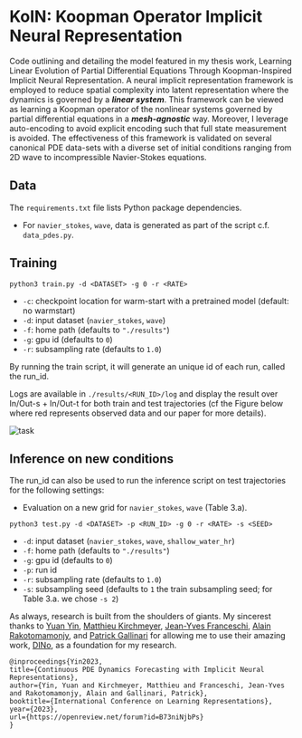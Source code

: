 # KoIN: Koopman Operator Implicit Neural Representation

Code outlining and detailing the model featured in my thesis work, Learning Linear Evolution of Partial Differential Equations Through Koopman-Inspired Implicit Neural Representation.  A neural implicit representation framework is employed to reduce spatial complexity into latent representation where the dynamics is governed by a ***linear system***. This framework can be viewed as learning a Koopman operator of the nonlinear systems governed by partial differential equations in a ***mesh-agnostic*** way. Moreover, I leverage auto-encoding to avoid explicit encoding such that full state measurement is avoided. The effectiveness of this framework is validated on several canonical PDE data-sets with a diverse set of initial conditions ranging from 2D wave to incompressible Navier-Stokes equations.



## Data 
The `requirements.txt` file lists Python package dependencies.

* For `navier_stokes`, `wave`, data is generated as part of the script c.f. `data_pdes.py`.


## Training

```
python3 train.py -d <DATASET> -g 0 -r <RATE>
```

* `-c`: checkpoint location for warm-start with a pretrained model (default: no warmstart)
* `-d`: input dataset (`navier_stokes`, `wave`)
* `-f`: home path (defaults to `"./results"`)
* `-g`: gpu id (defaults to `0`)
* `-r`: subsampling rate (defaults to `1.0`)

By running the train script, it will generate an unique id of each run, called the run_id.

Logs are available in `./results/<RUN_ID>/log` and display the result over In/Out-s + In/Out-t for both train and test trajectories 
(cf the Figure below where red represents observed data and our paper for more details). 

![task](https://user-images.githubusercontent.com/15007187/215505653-843c1b0e-f7e1-41ce-819b-a16aec1d09d5.png)

## Inference on new conditions

The run_id can also be used to run the inference script on test trajectories for the following settings:
* Evaluation on a new grid for `navier_stokes`, `wave` (Table 3.a).

```
python3 test.py -d <DATASET> -p <RUN_ID> -g 0 -r <RATE> -s <SEED>
```

* `-d`: input dataset (`navier_stokes`, `wave`, `shallow_water_hr`)
* `-f`: home path (defaults to `"./results"`)
* `-g`: gpu id (defaults to `0`)
* `-p`: run id
* `-r`: subsampling rate (defaults to `1.0`)
* `-s`: subsampling seed (defaults to `1` the train subsampling seed; for Table 3.a. we chose `-s 2`)


As always, research is built from the shoulders of giants. My sincerest thanks to [Yuan Yin](https://yuan-yin.github.io/), [Matthieu Kirchmeyer](https://mkirchmeyer.github.io/), [Jean-Yves Franceschi](https://jyfranceschi.fr), [Alain Rakotomamonjy](http://asi.insa-rouen.fr/enseignants/~arakoto/), and [Patrick Gallinari](http://www-connex.lip6.fr/~gallinar/gallinari/pmwiki.php) for allowing me to use their amazing work, [DINo](https://github.com/mkirchmeyer/DINo), as a foundation for my research.
```
@inproceedings{Yin2023,
title={Continuous PDE Dynamics Forecasting with Implicit Neural Representations},
author={Yin, Yuan and Kirchmeyer, Matthieu and Franceschi, Jean-Yves and Rakotomamonjy, Alain and Gallinari, Patrick},
booktitle={International Conference on Learning Representations},
year={2023},
url={https://openreview.net/forum?id=B73niNjbPs}
}
```

